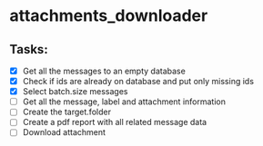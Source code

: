 # attachments_downloader

## Tasks:

 - [x] Get all the messages to an empty database
 - [x] Check if ids are already on database and put only missing ids
 - [x] Select batch.size messages
 - [ ] Get all the message, label and attachment information
 - [ ] Create the target.folder
 - [ ] Create a pdf report with all related message data
 - [ ] Download attachment
